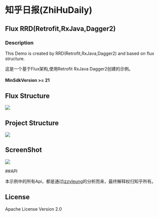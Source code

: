 # 知乎日报(ZhiHuDaily)
Flux RRD(Retrofit,RxJava,Dagger2)
------
### Description

This Demo is created by RRD(Retrofit,RxJava,Dagger2) and based on flux structure.

这是一个基于Flux架构,使用Retrofit RxJava Dagger2创建的示例。

#### MinSdkVersion >= 21


## Flux Structure

![](https://github.com/lsxiao/ZhihuDailyRRD/blob/master/screenshot/flux_flow.png?raw=true)


## Project Structure

![](https://github.com/lsxiao/ZhihuDailyRRD/blob/master/screenshot/structure.jpg?raw=true)

## ScreenShot

![](https://github.com/lsxiao/ZhihuDailyRRD/blob/master/screenshot/Screenshot_20151116-231003.png?raw=true)

##API

本示例中的所有Api，都是通过[izzyleung](https://github.com/izzyleung)的分析而来，最终解释权归知乎所有。

## License

Apache License Version 2.0